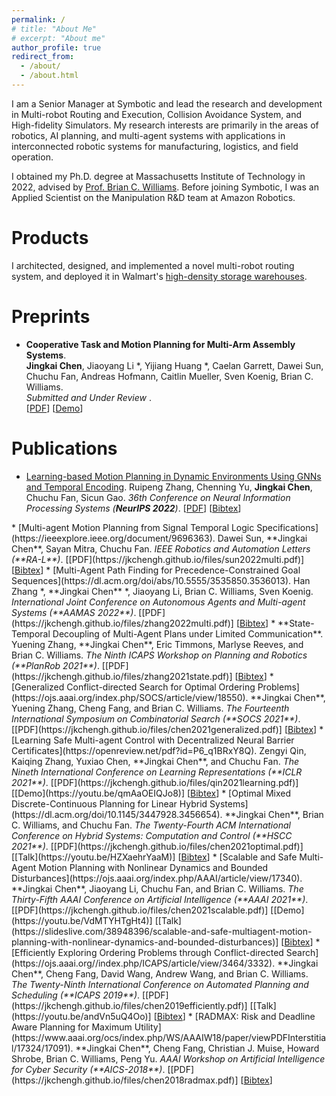 ```yaml
---
permalink: /
# title: "About Me"
# excerpt: "About me"
author_profile: true
redirect_from: 
  - /about/
  - /about.html
---
```


I am a Senior Manager at Symbotic and lead the research and development in Multi-robot Routing and Execution, Collision Avoidance System, and High-fidelity Simulators. My research interests are primarily in the areas of robotics, AI planning, and multi-agent systems with applications in interconnected robotic systems for manufacturing, logistics, and field operation.

I obtained my Ph.D. degree at Massachusetts Institute of Technology in 2022, advised by [Prof. Brian C. Williams](https://www.csail.mit.edu/person/brian-williams). Before joining Symbotic, I was an Applied Scientist on the Manipulation R&D team at Amazon Robotics. 

Products
======
I architected, designed, and implemented a novel multi-robot routing system, and deployed it in Walmart's [high-density storage warehouses](https://youtu.be/w_rxqhM2MFE?feature=shared).

Preprints
======
* **Cooperative Task and Motion Planning for Multi-Arm Assembly Systems**.   
    **Jingkai Chen**, Jiaoyang Li *, Yijiang Huang *, Caelan Garrett, Dawei Sun, Chuchu Fan, Andreas Hofmann, Caitlin Mueller, Sven Koenig, Brian C. Williams.   
    <i> Submitted and Under Review </i>.   
    [[PDF](https://jkchengh.github.io/files/chen2022cooperative.pdf)] [[Demo](https://youtube.com/playlist?list=PLPE70_UHUxDJhtmm7cL69fGMerDTnTZJj)]

Publications
======
* [Learning-based Motion Planning in Dynamic Environments Using GNNs and Temporal Encoding](https://arxiv.org/abs/2210.08408).
    Ruipeng Zhang, Chenning Yu, **Jingkai Chen**, Chuchu Fan, Sicun Gao.
    <i>36th Conference on Neural Information Processing Systems (**NeurIPS 2022**)</i>.
    [[PDF](https://jkchengh.github.io/files/zhang2022learning.pdf)] [<a href="javascript:void(0)" onclick="(function(target, id) { if ($('#' + id).css('display') == 'block') { $('#' + id).hide('fast'); $(target).text('Bibtex') } else { $('#' + id).show('fast'); $(target).text('Bibtex▲') } })(this, 'bibtex-zhang2022learning');">Bibtex</a>]
<div id="bibtex-zhang2022learning" style="display:none">
<pre>@inproceedings{zhang2022learning,
  author = {Ruipeng Zhang, Chenning Yu, Jingkai Chen, Chuchu Fan, Sicun Gao},
  title = {Learning-based Motion Planning in Dynamic Environments Using GNNs and Temporal Encoding},
  booktitle = {36th Conference on Neural Information Processing Systems (NeurIPS 2022)},
  year = {2022}
} 
</pre></div>  
* [Multi-agent Motion Planning from Signal Temporal Logic Specifications](https://ieeexplore.ieee.org/document/9696363).
    Dawei Sun, **Jingkai Chen**, Sayan Mitra, Chuchu Fan.
    <i> IEEE Robotics and Automation Letters (**RA-L**)</i>.
    [[PDF](https://jkchengh.github.io/files/sun2022multi.pdf)] [<a href="javascript:void(0)" onclick="(function(target, id) { if ($('#' + id).css('display') == 'block') { $('#' + id).hide('fast'); $(target).text('Bibtex') } else { $('#' + id).show('fast'); $(target).text('Bibtex▲') } })(this, 'bibtex-sun2022multi');">Bibtex</a>]
<div id="bibtex-sun2022multi" style="display:none">
<pre>@inproceedings{sun2022multi,
  author = {Dawei Sun, Jingkai Chen, Sayan Mitra, Chuchu Fan},
  title = {Multi-agent Motion Planning from Signal Temporal Logic Specifications},
  booktitle = {IEEE Robotics and Automation Letters (RA-L) and IEEE International Conference on Robotics and Automation (ICRA 2022)},
  year = {2022}
} 
</pre></div>  
* [Multi-Agent Path Finding for Precedence-Constrained Goal Sequences](https://dl.acm.org/doi/abs/10.5555/3535850.3536013).   
    Han Zhang *, **Jingkai Chen** *, Jiaoyang Li, Brian C. Williams, Sven Koenig.
    <i> International Joint Conference on Autonomous Agents and Multi-agent Systems (**AAMAS 2022**)</i>.  
    [[PDF](https://jkchengh.github.io/files/zhang2022multi.pdf)] [<a href="javascript:void(0)" onclick="(function(target, id) { if ($('#' + id).css('display') == 'block') { $('#' + id).hide('fast'); $(target).text('Bibtex') } else { $('#' + id).show('fast'); $(target).text('Bibtex▲') } })(this, 'bibtex-zhang2022multi');">Bibtex</a>]
<div id="bibtex-zhang2022multi" style="display:none">
<pre>@inproceedings{zhang2022multi,
  author = {Han Zhang, Jingkai Chen, Jiaoyang Li, Brian C. Williams, Sven Koenig},
  title = {Multi-Agent Path Finding for Precedence-Constrained Goal Sequences},
  booktitle = {Proceedings of International Joint Conference on Autonomous Agents and Multi-agent Systems (**AAMAS 2022**)},
  year = {2022}
}
</pre></div>
* **State-Temporal Decoupling of Multi-Agent Plans under Limited Communication**.   
    Yuening Zhang, **Jingkai Chen**, Eric Timmons, Marlyse Reeves, and Brian C. Williams.  
    <i>The Ninth ICAPS Workshop on Planning and Robotics (**PlanRob 2021**)</i>.   
    [[PDF](https://jkchengh.github.io/files/zhang2021state.pdf)] [<a href="javascript:void(0)" onclick="(function(target, id) { if ($('#' + id).css('display') == 'block') { $('#' + id).hide('fast'); $(target).text('Bibtex') } else { $('#' + id).show('fast'); $(target).text('Bibtex▲') } })(this, 'bibtex-zhang2021state');">Bibtex</a>]
<div id="bibtex-zhang2021state" style="display:none">
<pre>@inproceedings{zhang2021state,
  author = {Yuening Zhang, Jingkai Chen, Eric Timmons, Marlyse Reeves, Brian C. Williams},
  title = {State-Temporal Decoupling of Multi-Agent Plans under Limited Communication},
  booktitle = {Proceedings of the Ninth ICAPS Workshop on Planning and Robotics (PlanRob 2021)},
  year = {2021}
} 
</pre></div>
* [Generalized Conflict-directed Search for Optimal Ordering Problems](https://ojs.aaai.org/index.php/SOCS/article/view/18550).   
    **Jingkai Chen**, Yuening Zhang, Cheng Fang, and Brian C. Williams.  
    <i>The Fourteenth International Symposium on Combinatorial Search (**SOCS 2021**)</i>.   
    [[PDF](https://jkchengh.github.io/files/chen2021generalized.pdf)] [<a href="javascript:void(0)" onclick="(function(target, id) { if ($('#' + id).css('display') == 'block') { $('#' + id).hide('fast'); $(target).text('Bibtex') } else { $('#' + id).show('fast'); $(target).text('Bibtex▲') } })(this, 'bibtex-chen2021generalized');">Bibtex</a>]
<div id="bibtex-chen2021generalized" style="display:none">
<pre>@inproceedings{chen2021generalized,
  author = {Jingkai Chen, Yuening Zhang, Cheng Fang, Brian C. Williams},
  title = {Generalized Conflict-directed Search for Optimal Ordering Problems},
  booktitle = {Proceedings of the Fourteenth International Symposium on Combinatorial Search (SoCS 2021)},
  year = {2021}
} 
</pre></div>
* [Learning Safe Multi-agent Control with Decentralized Neural Barrier Certificates](https://openreview.net/pdf?id=P6_q1BRxY8Q).   
    Zengyi Qin, Kaiqing Zhang, Yuxiao Chen, **Jingkai Chen**, and Chuchu Fan.  
    <i>The Nineth International Conference on Learning Representations (**ICLR 2021**)</i>.   
    [[PDF](https://jkchengh.github.io/files/qin2021learning.pdf)] [[Demo](https://youtu.be/qmAaOEIQJo8)] [<a href="javascript:void(0)" onclick="(function(target, id) { if ($('#' + id).css('display') == 'block') { $('#' + id).hide('fast'); $(target).text('Bibtex') } else { $('#' + id).show('fast'); $(target).text('Bibtex▲') } })(this, 'bibtex-qin2021learning');">Bibtex</a>]
<div id="bibtex-qin2021learning" style="display:none">
<pre>@inproceedings{qin2021learning,
  author = {Zengyi Qin and Kaiqing Zhang and Yuxiao Chen and Jingkai Chen and Chuchu Fan},
  title = {Learning Safe Multi-agent Control with Decentralized Neural Barrier Certificates},
  booktitle = {Proceedings of the Nineth International Conference on Learning Representations (ICLR 2021)},
  year = {2021}
} 
</pre></div>
* [Optimal Mixed Discrete-Continuous Planning for Linear Hybrid Systems](https://dl.acm.org/doi/10.1145/3447928.3456654).       
    **Jingkai Chen**, Brian C. Williams, and Chuchu Fan.  
    <i>The Twenty-Fourth ACM International Conference on Hybrid Systems: Computation and Control (**HSCC 2021**)</i>.   
   [[PDF](https://jkchengh.github.io/files/chen2021optimal.pdf)] [[Talk](https://youtu.be/HZXaehrYaaM)] [<a href="javascript:void(0)" onclick="(function(target, id) { if ($('#' + id).css('display') == 'block') { $('#' + id).hide('fast'); $(target).text('Bibtex') } else { $('#' + id).show('fast'); $(target).text('Bibtex▲') } })(this, 'bibtex-chen2021optimal');">Bibtex</a>]
<div id="bibtex-chen2021optimal" style="display:none">
<pre>@inproceedings{chen2021optimal,
  author = {Jingkai Chen and Brian C. Williams and Chuchu Fan},
  title ={Optimal Mixed Discrete-Continuous Planning for  Linear Hybrid Systems},
  booktitle = {Proceedings of the Twenty-Fourth ACM International Conference on Hybrid Systems: Computation and Control (HSCC 2021)},
  year = {2021}
}
</pre></div> 
* [Scalable and Safe Multi-Agent Motion Planning with Nonlinear Dynamics and Bounded Disturbances](https://ojs.aaai.org/index.php/AAAI/article/view/17340).    
    **Jingkai Chen**, Jiaoyang Li, Chuchu Fan, and Brian C. Williams.    
    <i>The Thirty-Fifth AAAI Conference on Artificial Intelligence (**AAAI 2021**)</i>.   
    [[PDF](https://jkchengh.github.io/files/chen2021scalable.pdf)] [[Demo](https://youtu.be/VdMTYHTgHt4)] [[Talk](https://slideslive.com/38948396/scalable-and-safe-multiagent-motion-planning-with-nonlinear-dynamics-and-bounded-disturbances)] [<a href="javascript:void(0)" onclick="(function(target, id) { if ($('#' + id).css('display') == 'block') { $('#' + id).hide('fast'); $(target).text('Bibtex') } else { $('#' + id).show('fast'); $(target).text('Bibtex▲') } })(this, 'bibtex-chen2021scalable');">Bibtex</a>]
<div id="bibtex-chen2021scalable" style="display:none">
<pre>
@inproceedings{chen2021scalable,
  author = {Jingkai Chen and Jiaoyang Li and Chuchu Fan and Brian C. Williams},
  title = {Scalable and Safe Multi-Agent Motion Planning with Nonlinear Dynamics and Bounded Disturbances},
  booktitle = {Proceedings of the Thirty-Fifth AAAI Conference on Artificial Intelligence (AAAI 2021)},
  year = {2021}
} 
</pre></div>
* [Efficiently Exploring Ordering Problems through Conflict-directed Search](https://ojs.aaai.org//index.php/ICAPS/article/view/3464/3332).               
    **Jingkai Chen**, Cheng Fang, David Wang, Andrew Wang, and Brian C. Williams.    
    <i>The Twenty-Ninth International Conference on Automated Planning and Scheduling (**ICAPS 2019**)</i>.   
    [[PDF](https://jkchengh.github.io/files/chen2019efficiently.pdf)] [[Talk](https://youtu.be/andVn5uQ4Oo)] [<a href="javascript:void(0)" onclick="(function(target, id) { if ($('#' + id).css('display') == 'block') { $('#' + id).hide('fast'); $(target).text('Bibtex') } else { $('#' + id).show('fast'); $(target).text('Bibtex▲') } })(this, 'bibtex-chen2019efficiently');">Bibtex</a>]
<div id="bibtex-chen2019efficiently" style="display:none">
<pre>
@inproceedings{chen2019efficiently,
  title={Efficiently Exploring Ordering Problems through Conflict-Directed Search},
  author={Jingkai Chen and Cheng Fang and David Wang and Andrew Wang and Brian C. Williams},
  booktitle={Proceedings of the International Conference on Automated Planning and Scheduling (ICAPS 2019)},
  volume={29},
  number={1},
  pages={97--105},
  year={2019}
}
</pre></div>
* [RADMAX: Risk and Deadline Aware Planning for Maximum Utility](https://www.aaai.org/ocs/index.php/WS/AAAIW18/paper/viewPDFInterstitial/17324/17091).               
    **Jingkai Chen**, Cheng Fang, Christian J. Muise, Howard Shrobe, Brian C. Williams, Peng Yu.    
    <i>AAAI Workshop on Artificial Intelligence for Cyber Security (**AICS-2018**)</i>.   
    [[PDF](https://jkchengh.github.io/files/chen2018radmax.pdf)] [<a href="javascript:void(0)" onclick="(function(target, id) { if ($('#' + id).css('display') == 'block') { $('#' + id).hide('fast'); $(target).text('Bibtex') } else { $('#' + id).show('fast'); $(target).text('Bibtex▲') } })(this, 'bibtex-chen2018radmax');">Bibtex</a>]
<div id="bibtex-chen2018radmax" style="display:none">
<pre>
@inproceedings{chen2018radmax,
  title={RADMAX: Risk and Deadline Aware Planning for Maximum Utility.},
  author={Chen, Jingkai and Fang, Cheng and Muise, Christian J and Shrobe, Howard and Williams, Brian C. and Yu, Peng},
  booktitle={AAAI Workshop on Artificial Intelligence for Cyber Security (AICS-2018)},
  year={2018}
}
</pre></div>







